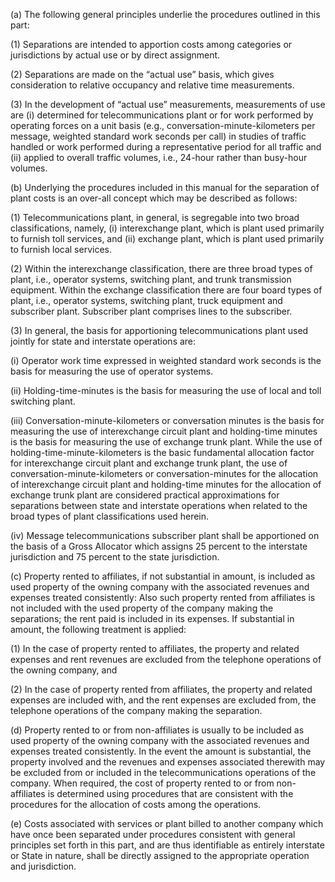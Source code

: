 (a) The following general principles underlie the procedures outlined in this part:

(1) Separations are intended to apportion costs among categories or jurisdictions by actual use or by direct assignment.

(2) Separations are made on the “actual use” basis, which gives consideration to relative occupancy and relative time measurements.

(3) In the development of “actual use” measurements, measurements of use are (i) determined for telecommunications plant or for work performed by operating forces on a unit basis (e.g., conversation-minute-kilometers per message, weighted standard work seconds per call) in studies of traffic handled or work performed during a representative period for all traffic and (ii) applied to overall traffic volumes, i.e., 24-hour rather than busy-hour volumes.

(b) Underlying the procedures included in this manual for the separation of plant costs is an over-all concept which may be described as follows:

(1) Telecommunications plant, in general, is segregable into two broad classifications, namely, (i) interexchange plant, which is plant used primarily to furnish toll services, and (ii) exchange plant, which is plant used primarily to furnish local services.

(2) Within the interexchange classification, there are three broad types of plant, i.e., operator systems, switching plant, and trunk transmission equipment. Within the exchange classification there are four board types of plant, i.e., operator systems, switching plant, truck equipment and subscriber plant. Subscriber plant comprises lines to the subscriber.

(3) In general, the basis for apportioning telecommunications plant used jointly for state and interstate operations are:

(i) Operator work time expressed in weighted standard work seconds is the basis for measuring the use of operator systems.

(ii) Holding-time-minutes is the basis for measuring the use of local and toll switching plant.

(iii) Conversation-minute-kilometers or conversation minutes is the basis for measuring the use of interexchange circuit plant and holding-time minutes is the basis for measuring the use of exchange trunk plant. While the use of holding-time-minute-kilometers is the basic fundamental allocation factor for interexchange circuit plant and exchange trunk plant, the use of conversation-minute-kilometers or conversation-minutes for the allocation of interexchange circuit plant and holding-time minutes for the allocation of exchange trunk plant are considered practical approximations for separations between state and interstate operations when related to the broad types of plant classifications used herein.

(iv) Message telecommunications subscriber plant shall be apportioned on the basis of a Gross Allocator which assigns 25 percent to the interstate jurisdiction and 75 percent to the state jurisdiction.

(c) Property rented to affiliates, if not substantial in amount, is included as used property of the owning company with the associated revenues and expenses treated consistently: Also such property rented from affiliates is not included with the used property of the company making the separations; the rent paid is included in its expenses. If substantial in amount, the following treatment is applied:

(1) In the case of property rented to affiliates, the property and related expenses and rent revenues are excluded from the telephone operations of the owning company, and

(2) In the case of property rented from affiliates, the property and related expenses are included with, and the rent expenses are excluded from, the telephone operations of the company making the separation.

(d) Property rented to or from non-affiliates is usually to be included as used property of the owning company with the associated revenues and expenses treated consistently. In the event the amount is substantial, the property involved and the revenues and expenses associated therewith may be excluded from or included in the telecommunications operations of the company. When required, the cost of property rented to or from non-affiliates is determined using procedures that are consistent with the procedures for the allocation of costs among the operations.

(e) Costs associated with services or plant billed to another company which have once been separated under procedures consistent with general principles set forth in this part, and are thus identifiable as entirely interstate or State in nature, shall be directly assigned to the appropriate operation and jurisdiction.

